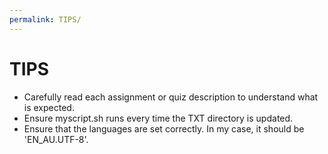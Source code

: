 ```yaml
---
permalink: TIPS/
---
```


# TIPS
 - Carefully read each assignment or quiz description to understand what is expected.
 - Ensure myscript.sh runs every time the TXT directory is updated.
 - Ensure that the languages are set correctly. In my case, it should be 'EN_AU.UTF-8'.

